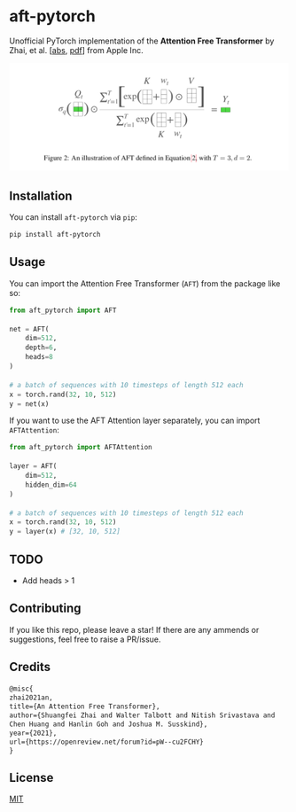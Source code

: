 # aft-pytorch
Unofficial PyTorch implementation of the **Attention Free Transformer** by Zhai, et al. [[abs](https://openreview.net/forum?id=pW--cu2FCHY), [pdf](https://arxiv.org/pdf/2105.14103.pdf)] from Apple Inc.

<img src="pic.png" width=650>

## Installation
You can install `aft-pytorch` via `pip`:

```bash
pip install aft-pytorch
```

## Usage
You can import the Attention Free Transformer (`AFT`) from the package like so:

```python
from aft_pytorch import AFT

net = AFT(
    dim=512,
    depth=6,
    heads=8
)

# a batch of sequences with 10 timesteps of length 512 each
x = torch.rand(32, 10, 512)
y = net(x)
```

If you want to use the AFT Attention layer separately, you can import `AFTAttention`:

```python
from aft_pytorch import AFTAttention

layer = AFT(
    dim=512,
    hidden_dim=64
)

# a batch of sequences with 10 timesteps of length 512 each
x = torch.rand(32, 10, 512)
y = layer(x) # [32, 10, 512]
```

## TODO
- Add heads > 1

## Contributing
If you like this repo, please leave a star! If there are any ammends or suggestions, feel free to raise a PR/issue.

## Credits
```
@misc{
zhai2021an,
title={An Attention Free Transformer},
author={Shuangfei Zhai and Walter Talbott and Nitish Srivastava and Chen Huang and Hanlin Goh and Joshua M. Susskind},
year={2021},
url={https://openreview.net/forum?id=pW--cu2FCHY}
}
```

## License
[MIT](https://github.com/rish-16/aft-pytorch/blob/main/LICENSE)